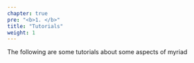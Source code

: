 ```yaml
---
chapter: true
pre: "<b>1. </b>"
title: "Tutorials"
weight: 1
---
```


The following are some tutorials about some aspects of myriad